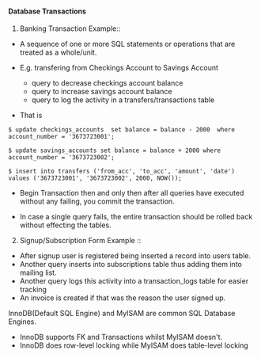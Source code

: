 #### Database Transactions

1. Banking Transaction Example::

- A sequence of one or more SQL statements or operations that are treated as 
a whole/unit.

- E.g. transfering from Checkings Account to Savings Account
    * query to decrease checkings account balance
    * query to increase savings account balance
    * query to log the activity in a transfers/transactions table


- That is

`$ update checkings_accounts 
set balance = balance - 2000 
where account_number = '3673723001';`

`
$ update savings_accounts
set balance = balance + 2000
where account_number = '3673723002';
`

`
$ insert into transfers ('from_acc', 'to_acc', 'amount', 'date')
values ('3673723001', '3673723002', 2000, NOW());
`


- Begin Transaction then and only then after all queries have executed
without any failing, you commit the transaction.

- In case a single query fails, the entire transaction should be rolled back
without effecting the tables.


2. Signup/Subscription Form Example ::

- After signup user is registered being inserted a record into users table.
- Another query inserts into subscriptions table thus adding them into mailing list.
- Another query logs this activity into a transaction_logs table for easier tracking
- An invoice is created if that was the reason the user signed up.

InnoDB(Default SQL Engine) and MyISAM are common SQL Database Engines.

- InnoDB supports FK and Transactions whilst MyISAM doesn't.
- InnoDB does row-level locking while MyISAM does table-level locking

